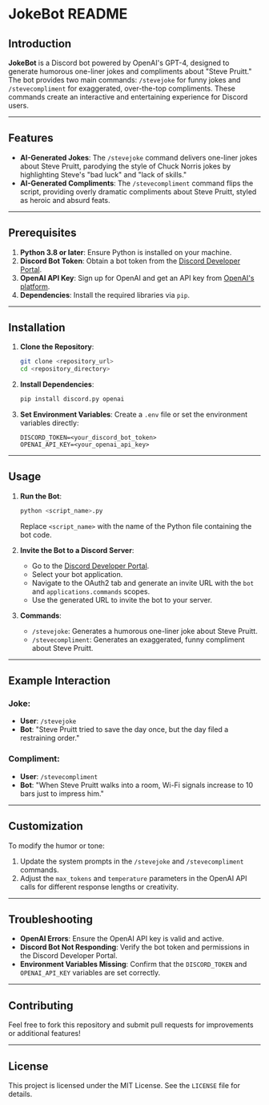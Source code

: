 # JokeBot README

## Introduction
**JokeBot** is a Discord bot powered by OpenAI's GPT-4, designed to generate humorous one-liner jokes and compliments about "Steve Pruitt." The bot provides two main commands: `/stevejoke` for funny jokes and `/stevecompliment` for exaggerated, over-the-top compliments. These commands create an interactive and entertaining experience for Discord users.

---

## Features
- **AI-Generated Jokes**: The `/stevejoke` command delivers one-liner jokes about Steve Pruitt, parodying the style of Chuck Norris jokes by highlighting Steve's "bad luck" and "lack of skills."
- **AI-Generated Compliments**: The `/stevecompliment` command flips the script, providing overly dramatic compliments about Steve Pruitt, styled as heroic and absurd feats.

---

## Prerequisites
1. **Python 3.8 or later**: Ensure Python is installed on your machine.
2. **Discord Bot Token**: Obtain a bot token from the [Discord Developer Portal](https://discord.com/developers/applications).
3. **OpenAI API Key**: Sign up for OpenAI and get an API key from [OpenAI's platform](https://platform.openai.com/signup/).
4. **Dependencies**: Install the required libraries via `pip`.

---

## Installation

1. **Clone the Repository**:
   ```bash
   git clone <repository_url>
   cd <repository_directory>
   ```

2. **Install Dependencies**:
   ```bash
   pip install discord.py openai
   ```

3. **Set Environment Variables**:
   Create a `.env` file or set the environment variables directly:
   ```
   DISCORD_TOKEN=<your_discord_bot_token>
   OPENAI_API_KEY=<your_openai_api_key>
   ```

---

## Usage

1. **Run the Bot**:
   ```bash
   python <script_name>.py
   ```
   Replace `<script_name>` with the name of the Python file containing the bot code.

2. **Invite the Bot to a Discord Server**:
   - Go to the [Discord Developer Portal](https://discord.com/developers/applications).
   - Select your bot application.
   - Navigate to the OAuth2 tab and generate an invite URL with the `bot` and `applications.commands` scopes.
   - Use the generated URL to invite the bot to your server.

3. **Commands**:
   - `/stevejoke`: Generates a humorous one-liner joke about Steve Pruitt.
   - `/stevecompliment`: Generates an exaggerated, funny compliment about Steve Pruitt.

---

## Example Interaction
### Joke:
- **User**: `/stevejoke`
- **Bot**: "Steve Pruitt tried to save the day once, but the day filed a restraining order."

### Compliment:
- **User**: `/stevecompliment`
- **Bot**: "When Steve Pruitt walks into a room, Wi-Fi signals increase to 10 bars just to impress him."

---

## Customization
To modify the humor or tone:
1. Update the system prompts in the `/stevejoke` and `/stevecompliment` commands.
2. Adjust the `max_tokens` and `temperature` parameters in the OpenAI API calls for different response lengths or creativity.

---

## Troubleshooting
- **OpenAI Errors**: Ensure the OpenAI API key is valid and active.
- **Discord Bot Not Responding**: Verify the bot token and permissions in the Discord Developer Portal.
- **Environment Variables Missing**: Confirm that the `DISCORD_TOKEN` and `OPENAI_API_KEY` variables are set correctly.

---

## Contributing
Feel free to fork this repository and submit pull requests for improvements or additional features!

---

## License
This project is licensed under the MIT License. See the `LICENSE` file for details.
